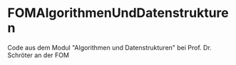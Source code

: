 # FOMAlgorithmenUndDatenstrukturen
Code aus dem Modul "Algorithmen und Datenstrukturen" bei Prof. Dr. Schröter an der FOM
